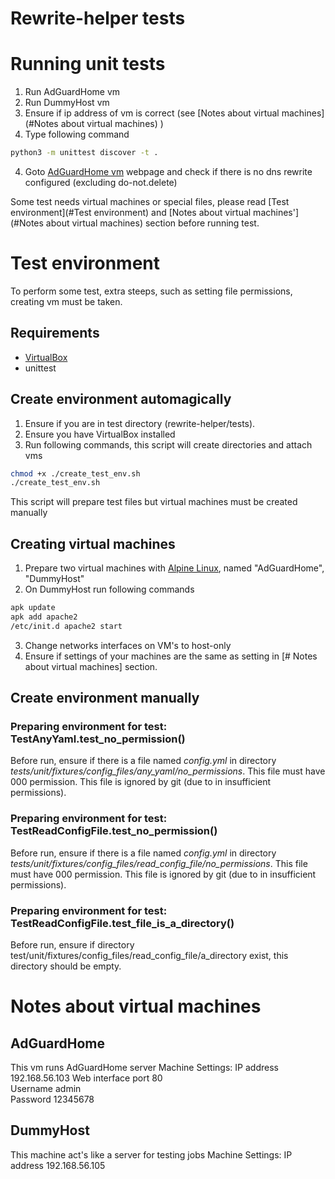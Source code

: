 # Rewrite-helper tests

# Running unit tests
1. Run AdGuardHome vm 
2. Run DummyHost vm
3. Ensure if ip address of vm is correct (see [Notes about virtual machines](#Notes about virtual machines) )
4. Type following command
```bash
python3 -m unittest discover -t .
```
4. Goto [AdGuardHome vm](http://192.168.56.103/#dns_rewrites) webpage and check if there is no dns rewrite configured
   (excluding do-not.delete)

Some test needs virtual machines or special files, please read [Test environment](#Test environment) and 
[Notes about virtual machines'](#Notes about virtual machines) section before 
running test.  


# Test environment
To perform some test, extra steeps, such as setting file permissions, creating vm  must be taken. 

## Requirements
- [VirtualBox](https://www.virtualbox.org/)
- unittest

## Create environment automagically
1. Ensure if you are in test directory (rewrite-helper/tests).
2. Ensure you have VirtualBox installed
3. Run following commands, this script will create directories and attach vms
```bash
chmod +x ./create_test_env.sh
./create_test_env.sh
```
This script will prepare test files but virtual machines must be created manually
## Creating virtual machines
1. Prepare two virtual machines with [Alpine Linux](https://alpinelinux.org/), named "AdGuardHome", "DummyHost"
2. On DummyHost run following commands
```sh
apk update 
apk add apache2
/etc/init.d apache2 start
```
3. Change networks interfaces on VM's to host-only
4. Ensure if settings of your machines are the same as setting in [# Notes about virtual machines] section.
## Create environment manually
### Preparing environment for test: TestAnyYaml.test_no_permission()
Before run, ensure if there is a file named *config.yml* in directory *tests/unit/fixtures/config_files/any_yaml/no_permissions*.
This file must have 000 permission. This file is ignored by git (due to in insufficient permissions).

### Preparing environment for test: TestReadConfigFile.test_no_permission()
Before run, ensure if there is a file named *config.yml* in directory *tests/unit/fixtures/config_files/read_config_file/no_permissions*.
This file must have 000 permission. This file is ignored by git (due to in insufficient permissions).

### Preparing environment for test: TestReadConfigFile.test_file_is_a_directory()
Before run, ensure if directory test/unit/fixtures/config_files/read_config_file/a_directory exist, this directory should be empty.

# Notes about virtual machines
## AdGuardHome 
This vm runs AdGuardHome server
Machine Settings:
    IP address 192.168.56.103
    Web interface port 80  
    Username admin  
    Password 12345678
## DummyHost
This machine act's like a server for testing jobs
Machine Settings:
    IP address 192.168.56.105
